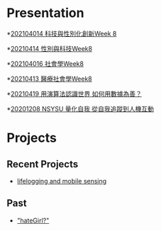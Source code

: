 # Presentation

*[202104014 科技與性別化創新Week 8]()

*[20210414 性別與科技Week8 ]()

*[202104016 社會學Week8]()

*[20210413 醫療社會學Week8]()

*[20210419 用演算法認識世界 如何用數據為善？](https://docs.google.com/presentation/d/e/2PACX-1vSLJZVmtYqoJhbjWrKj6FVXweKZSkSDdaMu1YvF615R2eBEm0iTRK4JgEWY0OxrDCxvDtx3c0tQ2KEp/pub?start=false&loop=false&delayms=3000)

*[20201208 NSYSU 量化自我 從自我追蹤到人機互動]()

# Projects

## Recent Projects
* [lifelogging and mobile sensing]()

## Past
* ["hateGirl?"]()

